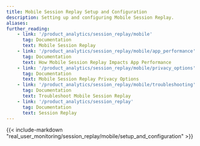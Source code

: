 ```yaml
---
title: Mobile Session Replay Setup and Configuration
description: Setting up and configuring Mobile Session Replay.
aliases:
further_reading:
    - link: '/product_analytics/session_replay/mobile'
      tag: Documentation
      text: Mobile Session Replay
    - link: '/product_analytics/session_replay/mobile/app_performance'
      tag: Documentation
      text: How Mobile Session Replay Impacts App Performance
    - link: '/product_analytics/session_replay/mobile/privacy_options'
      tag: Documentation
      text: Mobile Session Replay Privacy Options
    - link: '/product_analytics/session_replay/mobile/troubleshooting'
      tag: Documentation
      text: Troubleshoot Mobile Session Replay
    - link: '/product_analytics/session_replay'
      tag: Documentation
      text: Session Replay
---
```


{{< include-markdown "real_user_monitoring/session_replay/mobile/setup_and_configuration" >}}
